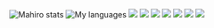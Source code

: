 ![Mahiro stats](https://github-readme-stats.vercel.app/api?username=Mahlro&count_private=true&show_icons=true&theme=radical )
![My languages](https://github-readme-stats.vercel.app/api/top-langs/?username=MAHlRO&show_icons=true&theme=radical)
![](https://img.shields.io/badge/-JavaScript-F7DF1E?logo=javascript&logoColor=000)
![](https://img.shields.io/badge/TypeScript-007ACC?style=for-the-badge&logo=typescript&logoColor=white)
![](https://img.shields.io/badge/-React-61DAFB?logo=react&logoColor=000)
![](https://img.shields.io/badge/-Next-000000?logo=next.js&logoColor=fff)
![](https://img.shields.io/badge/-HTML-e34f26?logo=html5&logoColor=fff)
![](https://img.shields.io/badge/-CSS-1572B6?logo=css3&logoColor=fff)
![](https://img.shields.io/badge/-Sass-CC6699?logo=sass&logoColor=fff)
